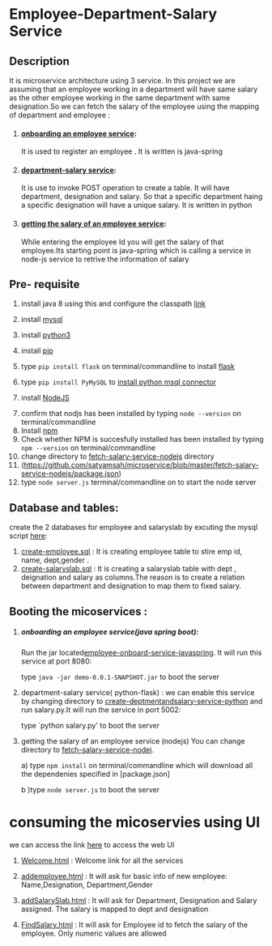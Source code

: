 
# Employee-Department-Salary Service
## Description
It is microservice architecture using 3 service. In this project we are assuming that an employee working in a department will have same salary as the other employee working in the same department with same designation.So we can fetch the salary of the employee using the mapping of department and employee :
1) #### [onboarding an employee service](https://github.com/satyamsah/microservice/tree/master/employee-onboard-service-javaspring): 
   It is used to register an employee . It is written is java-spring
2) #### [department-salary service](https://github.com/satyamsah/microservice/tree/master/create-deptmentandsalary-service-python):
   It is use to invoke POST operation to create a table. It will have department, designation and salary. So that a specific department haing a specific designation will have a unique salary. It is written in python
3) #### [getting the salary of an employee service](https://github.com/satyamsah/microservice/tree/master/fetch-salary-service-nodejs): 
   While entering the employee Id you will get the salary of that employee.Its starting point is java-spring which is calling a service    in node-js service to retrive the information of salary


## Pre- requisite 
1)  install java 8 using this and configure the classpath [link](http://www.oracle.com/technetwork/java/javase/downloads/jdk8-downloads-2133151.html)
2) install [mysql](https://dev.mysql.com/downloads/mysql/)
3) install [python3](https://www.python.org/downloads/)
4) install [pip](https://pip.pypa.io/en/stable/installing/)
5) type `pip install flask`  on terminal/commandline to install [flask](https://pypi.python.org/pypi/Flask) 
6) type `pip install PyMySQL` to [install python msql connector](https://pypi.python.org/pypi/PyMySQL/0.7.6)

6) install [NodeJS](https://nodejs.org/en/download/) 
7. confirm that nodjs has been installed by typing `node --version` on terminal/commandline
8. Install [npm](https://www.npmjs.com/get-npm)
9. Check whether NPM is succesfully installed has been installed by typing `npm --version` on terminal/commandline
10. change directory to [fetch-salary-service-nodejs](https://github.com/satyamsah/microservice/tree/master/fetch-salary-service-nodejs) directory
11. (https://github.com/satyamsah/microservice/blob/master/fetch-salary-service-nodejs/package.json)  
12. type `node server.js` terminal/commandline on  to start the node server

## Database and tables:
create the 2 databases for employee and salaryslab by excuting the mysql script [here](https://github.com/satyamsah/microservice/tree/master/sqlscript):

1) [create-employee.sql](https://github.com/satyamsah/microservice/blob/master/sqlscript/create-employee.sql) : It is creating employee table to stire emp id, name, dept,gender . 
2) [create-salaryslab.sql](https://github.com/satyamsah/microservice/blob/master/sqlscript/create-salaryslab.sql) : It is creating a salaryslab table with dept , deignation and salary as columns.The reason is to create a relation between department and designation to map them to fixed salary.


## Booting the micoservices :
1) ##### onboarding an employee service(java spring boot):
   Run the jar located[employee-onboard-service-javaspring](https://github.com/satyamsah/microservice/blob/master/employee-onboard-service-javaspring/target/demo-0.0.1-SNAPSHOT.jar). It will run this service at port 8080:
   
   type `java -jar demo-0.0.1-SNAPSHOT.jar` to boot the server

2) department-salary service( python-flask) : we can enable this service by changing directory to [create-deptmentandsalary-service-python](https://github.com/satyamsah/microservice/blob/master/create-deptmentandsalary-service-python) and run salary.py.It will run the service in port 5002:

   type `python salary.py' to boot the server

3) getting the salary of an employee service (nodejs) You can change directory to [fetch-salary-service-nodej](https://github.com/satyamsah/microservice/tree/master/fetch-salary-service-nodejs). 

    a) type `npm install` on terminal/commandline which will download all the dependenies specified in [package.json]
   
    b )type `node server.js` to boot the server

# consuming the micoservies using UI
we can access the link [here](https://github.com/satyamsah/microservice/tree/master/web) to access the web UI

1) [Welcome.html](https://github.com/satyamsah/microservice/blob/master/web/Welcome.html) : Welcome link for all the services

2) [addemployee.html](https://github.com/satyamsah/microservice/blob/master/web/addemployee.html) : It will ask for basic info of new employee: Name,Designation, Department,Gender

3) [addSalarySlab.html](https://github.com/satyamsah/microservice/blob/master/web/addSalarySlab.html) : It will ask for Department, Designation and Salary assigned. The salary is mapped to dept and designation

4) [FindSalary.html](https://github.com/satyamsah/microservice/blob/master/web/FindSalary.html) : It will ask for Employee id to fetch the salary of the employee. Only numeric values are allowed

